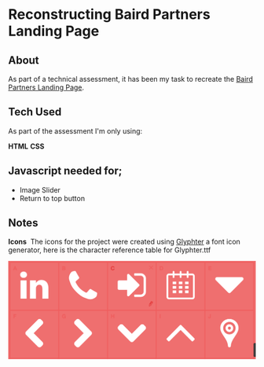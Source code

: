# Reconstructing Baird Partners Landing Page 

## About 

As part of a technical assessment, it has been my task to recreate the [Baird Partners Landing Page](https://www.bairdpartners.com/).



## Tech Used

As part of the assessment I'm only using:

**HTML**
**CSS**

## Javascript needed for;
* Image Slider 
* Return to top button

## Notes

**Icons** 
The icons for the project were created using [Glyphter](https://glyphter.com/) a font icon generator, here is the character reference table for Glyphter.ttf

<p align="center">
<img src="icons.png" alt="icons" width="600"/>
</p>
